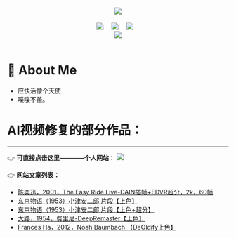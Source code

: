 <!-- 动态打字效果 -->
<h1 align="center">
  <a href="https://LuckiDavid.com/">
    <img src="https://readme-typing-svg.herokuapp.com/?lines=ShallWeChat;欢迎来看我的作品展!&center=true&size=30">
  </a>
</h1>


<!-- 个人资料徽标 -->
<div align="center">
  <a href="http://43.139.33.244/"><img src="https://img.shields.io/badge/website-%E4%B8%AA%E4%BA%BA%E7%BD%91%E7%AB%99-blue"></a>&emsp;
  <a href="https://weibo.com/u/1884765804?tabtype=feed"><img src="https://img.shields.io/badge/weibo-%E5%BE%AE%E5%8D%9A-brightgreen"></a>&emsp;
  <a href="https://www.xiaoyuzhoufm.com/podcast/61af6f4d9e77f968a82a37fb"><img src="https://img.shields.io/badge/%E5%B0%8F%E5%AE%87%E5%AE%99-%E6%92%AD%E5%AE%A2-brightgreen"></a>&emsp;

  
<!-- 图片 -->
<div align="center" ><img order-radius="100px" src="http://43.139.33.244/wp-content/uploads/2022/12/p2494634204.jpg"/></div>
<br>
 
</div>


#  🙋 About Me
  - 应快活像个天使
  - 喋喋不羞。

# AI视频修复的部分作品：
-------------------------
👉 **可直接点击这里————个人网站**： <a href="http://43.139.33.244/"><img src="https://img.shields.io/badge/website-%E4%B8%AA%E4%BA%BA%E7%BD%91%E7%AB%99-blue"></a>&emsp;

👉 **网站文章列表：**
 - [陈奕迅，2001，The Easy Ride Live-DAIN插帧+EDVR超分，2k，60帧](http://43.139.33.244/?p=230)
 - [东京物语（1953）小津安二郎 片段【上色】](http://43.139.33.244/?p=149)
 - [东京物语（1953）小津安二郎 片段【上色+超分】](http://43.139.33.244/?p=156)
 - [大路，1954，费里尼-DeepRemaster【上色】](http://43.139.33.244/?p=221)
 - [Frances Ha，2012，Noah Baumbach 【DeOldify上色】](http://43.139.33.244/?p=219)

